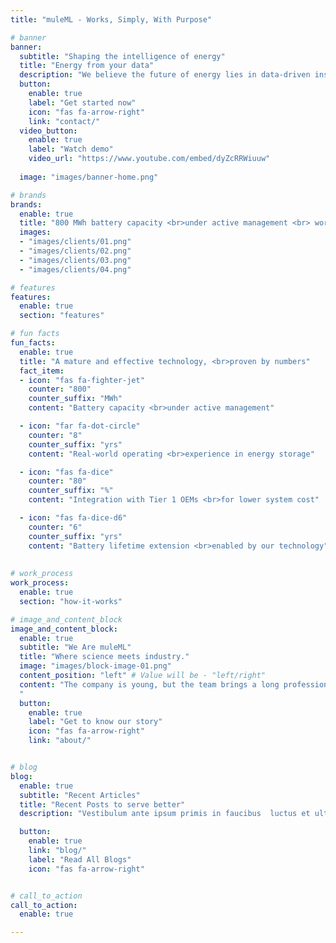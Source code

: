 ```yaml
---
title: "muleML - Works, Simply, With Purpose"

# banner
banner:
  subtitle: "Shaping the intelligence of energy"
  title: "Energy from your data"
  description: "We believe the future of energy lies in data-driven insights. <br>That’s why we democratize machine learning and data engineering in energy storage, helping the world build more sustainable and resilient energy systems."
  button:
    enable: true
    label: "Get started now"
    icon: "fas fa-arrow-right"
    link: "contact/"
  video_button:
    enable: true
    label: "Watch demo"
    video_url: "https://www.youtube.com/embed/dyZcRRWiuuw"
  
  image: "images/banner-home.png"

# brands
brands:
  enable: true
  title: "800 MWh battery capacity <br>under active management <br> worldwide"
  images: 
  - "images/clients/01.png"
  - "images/clients/02.png"
  - "images/clients/03.png"
  - "images/clients/04.png"

# features
features:
  enable: true
  section: "features"

# fun facts
fun_facts:
  enable: true
  title: "A mature and effective technology, <br>proven by numbers"
  fact_item:
  - icon: "fas fa-fighter-jet"
    counter: "800"
    counter_suffix: "MWh"
    content: "Battery capacity <br>under active management"

  - icon: "far fa-dot-circle"
    counter: "8"
    counter_suffix: "yrs"
    content: "Real-world operating <br>experience in energy storage"

  - icon: "fas fa-dice"
    counter: "80"
    counter_suffix: "%"
    content: "Integration with Tier 1 OEMs <br>for lower system cost"

  - icon: "fas fa-dice-d6"
    counter: "6"
    counter_suffix: "yrs"
    content: "Battery lifetime extension <br>enabled by our technology"
    
    
# work_process
work_process:
  enable: true
  section: "how-it-works"

# image_and_content_block
image_and_content_block:
  enable: true
  subtitle: "We Are muleML"
  title: "Where science meets industry."
  image: "images/block-image-01.png"
  content_position: "left" # Value will be - "left/right"
  content: "The company is young, but the team brings a long professional history. Born from the initiative of former MIT researchers with the goal of transferring cutting-edge expertise into the European innovation landscape, we combine strong academic credentials with industry experience in IT consulting, analytics, and project management—creating a unique profile for technology transfer and applied research that bridges scientific knowledge with industrial applications.
  "
  button:
    enable: true
    label: "Get to know our story"
    icon: "fas fa-arrow-right"
    link: "about/"


# blog
blog:
  enable: true
  subtitle: "Recent Articles"
  title: "Recent Posts to serve better"
  description: "Vestibulum ante ipsum primis in faucibus  luctus et ultrices posuere <br> cubilia Curae; Donec velit neque, auctor sit amet aliquamvel, ullamsw rfgws ercor"

  button:
    enable: true
    link: "blog/"
    label: "Read All Blogs"
    icon: "fas fa-arrow-right"


# call_to_action
call_to_action:
  enable: true

---
```

